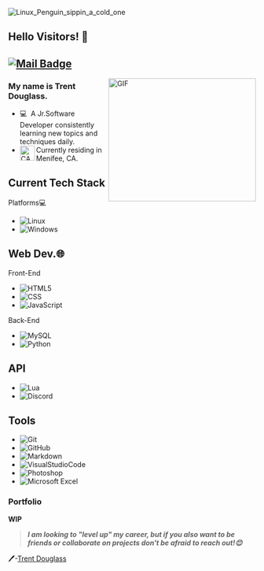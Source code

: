 ![Linux_Penguin_sippin_a_cold_one](https://i.imgur.com/4OzXpXB.png)
## Hello Visitors! 👋
[![Mail Badge](https://img.shields.io/badge/-trentdouglass199710@gmail.com-c14438?style=flat&logo=Gmail&logoColor=white&link=mailto:trentdouglass199710@gmail.com)](mailto:trentdouglass199710@gmail.com)
---
<img align="right" width="300" height="250" alt="GIF" src="https://media.tenor.com/GVk4jB2u_i8AAAAC/coding.gif" />

### My name is Trent Douglass.

- 💻 &#160;A Jr.Software Developer consistently learning new topics and techniques daily.
- <img align="left" width="30" alt="CAEmoji" src="https://emojipedia-us.s3.dualstack.us-west-1.amazonaws.com/thumbs/160/openmoji/252/flag-for-california-usca_1f3f4-e0075-e0073-e0063-e0061-e007f.png"> Currently residing in Menifee, CA.

Current Tech Stack
-

Platforms💻
- ![Linux](https://img.shields.io/badge/-Linux-333333?style=flat&logo=Linux&logoColor=FCC624)
- ![Windows](https://img.shields.io/badge/-Windows10-333333?style=flat&logo=Windows&logoColor=357EC7)

Web Dev.🌐 &#160;
-
Front-End
 -    ![HTML5](https://img.shields.io/badge/-HTML5-333333?style=flat&logo=HTML5)
-    ![CSS](https://img.shields.io/badge/-CSS-333333?style=flat&logo=CSS3&logoColor=2965f1)
- ![JavaScript](https://img.shields.io/badge/-JavaScript-333333?style=flat&logo=JavaScript&logoColor=F0DB4F)

Back-End
- ![MySQL](https://img.shields.io/badge/-MySQL-333333?style=flat&logo=mysql)
- ![Python](https://img.shields.io/badge/-Python-333333?style=flat&logo=python)

API
--

- ![Lua](https://img.shields.io/badge/-Lua-333333?style=flat&logo=lua&logoColor=000080)
- ![Discord](https://img.shields.io/badge/-Discord-333333?style=flat&logo=discord)

Tools
-
- ![Git](https://img.shields.io/badge/-Git-333333?style=flat&logo=git) 
- ![GitHub](https://img.shields.io/badge/-GitHub-333333?style=flat&logo=github)
- ![Markdown](https://img.shields.io/badge/-Markdown-333333?style=flat&logo=markdown)
- ![VisualStudioCode](https://img.shields.io/badge/-Visual_Studio_Copde-333333?style=flat&logo=markdown)
- ![Photoshop](https://img.shields.io/badge/-Photoshop-333333?style=flat&logo=AdobePhotoshop)
- ![Microsoft Excel](https://img.shields.io/badge/-Microsoft_Excel-333333?style=flat&logo=MicrosoftExcel&logoColor=21A366)

### Portfolio
**WIP**

> ***I am looking to "level up" my career, but if you also want to be friends or collaborate on projects don't be afraid to reach out!😊***

🖊️-[Trent Douglass](https://github.com/Ma5ter1)
